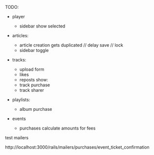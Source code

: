 TODO:

  + player
    + sidebar show selected

  + articles: 
    + article creation gets duplicated // delay save // lock
    + sidebar toggle

  + tracks: 
    + upload form
    + likes
    + reposts
    show:
    + track purchase
    + track sharer

  + playlists:
    + album purchase

  + events
    + purchases calculate amounts for fees


test mailers

http://localhost:3000/rails/mailers/purchases/event_ticket_confirmation